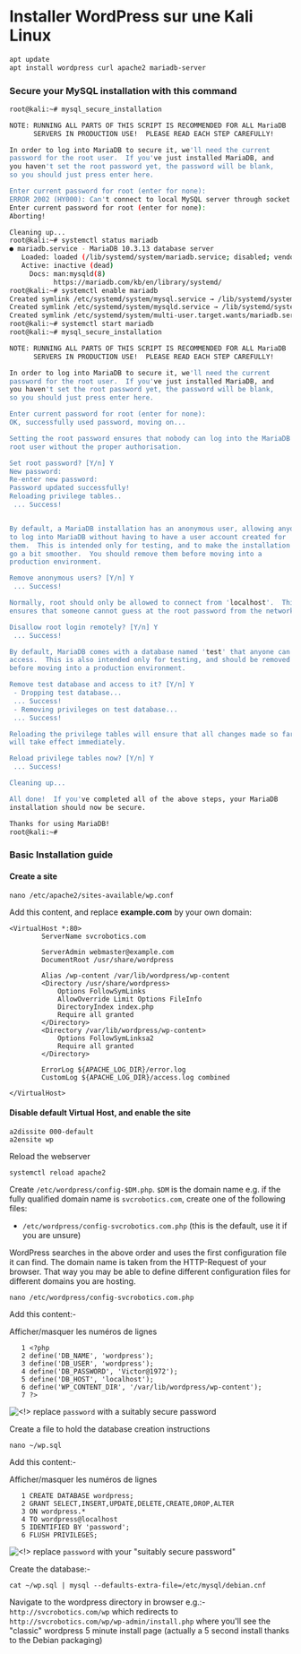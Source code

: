 # Installer WordPress sur une Kali Linux


```bash
apt update
apt install wordpress curl apache2 mariadb-server
```

### Secure your MySQL installation with this command

```bash
root@kali:~# mysql_secure_installation

NOTE: RUNNING ALL PARTS OF THIS SCRIPT IS RECOMMENDED FOR ALL MariaDB
      SERVERS IN PRODUCTION USE!  PLEASE READ EACH STEP CAREFULLY!

In order to log into MariaDB to secure it, we'll need the current
password for the root user.  If you've just installed MariaDB, and
you haven't set the root password yet, the password will be blank,
so you should just press enter here.

Enter current password for root (enter for none): 
ERROR 2002 (HY000): Can't connect to local MySQL server through socket '/var/run/mysqld/mysqld.sock' (2)
Enter current password for root (enter for none): 
Aborting!

Cleaning up...
root@kali:~# systemctl status mariadb
● mariadb.service - MariaDB 10.3.13 database server
   Loaded: loaded (/lib/systemd/system/mariadb.service; disabled; vendor preset: disabled)
   Active: inactive (dead)
     Docs: man:mysqld(8)
           https://mariadb.com/kb/en/library/systemd/
root@kali:~# systemctl enable mariadb
Created symlink /etc/systemd/system/mysql.service → /lib/systemd/system/mariadb.service.
Created symlink /etc/systemd/system/mysqld.service → /lib/systemd/system/mariadb.service.
Created symlink /etc/systemd/system/multi-user.target.wants/mariadb.service → /lib/systemd/system/mariadb.service.
root@kali:~# systemctl start mariadb
root@kali:~# mysql_secure_installation

NOTE: RUNNING ALL PARTS OF THIS SCRIPT IS RECOMMENDED FOR ALL MariaDB
      SERVERS IN PRODUCTION USE!  PLEASE READ EACH STEP CAREFULLY!

In order to log into MariaDB to secure it, we'll need the current
password for the root user.  If you've just installed MariaDB, and
you haven't set the root password yet, the password will be blank,
so you should just press enter here.

Enter current password for root (enter for none): 
OK, successfully used password, moving on...

Setting the root password ensures that nobody can log into the MariaDB
root user without the proper authorisation.

Set root password? [Y/n] Y
New password: 
Re-enter new password: 
Password updated successfully!
Reloading privilege tables..
 ... Success!


By default, a MariaDB installation has an anonymous user, allowing anyone
to log into MariaDB without having to have a user account created for
them.  This is intended only for testing, and to make the installation
go a bit smoother.  You should remove them before moving into a
production environment.

Remove anonymous users? [Y/n] Y
 ... Success!

Normally, root should only be allowed to connect from 'localhost'.  This
ensures that someone cannot guess at the root password from the network.

Disallow root login remotely? [Y/n] Y
 ... Success!

By default, MariaDB comes with a database named 'test' that anyone can
access.  This is also intended only for testing, and should be removed
before moving into a production environment.

Remove test database and access to it? [Y/n] Y
 - Dropping test database...
 ... Success!
 - Removing privileges on test database...
 ... Success!

Reloading the privilege tables will ensure that all changes made so far
will take effect immediately.

Reload privilege tables now? [Y/n] Y
 ... Success!

Cleaning up...

All done!  If you've completed all of the above steps, your MariaDB
installation should now be secure.

Thanks for using MariaDB!
root@kali:~# 
```



### Basic Installation guide

#### Create a site

```
nano /etc/apache2/sites-available/wp.conf
```

Add this content, and replace **example.com** by your own domain: 

```
<VirtualHost *:80>
        ServerName svcrobotics.com

        ServerAdmin webmaster@example.com
        DocumentRoot /usr/share/wordpress

        Alias /wp-content /var/lib/wordpress/wp-content
        <Directory /usr/share/wordpress>
            Options FollowSymLinks
            AllowOverride Limit Options FileInfo
            DirectoryIndex index.php
            Require all granted
        </Directory>
        <Directory /var/lib/wordpress/wp-content>
            Options FollowSymLinksa2
            Require all granted
        </Directory>

        ErrorLog ${APACHE_LOG_DIR}/error.log
        CustomLog ${APACHE_LOG_DIR}/access.log combined

</VirtualHost>
```

#### Disable default Virtual Host, and enable the site


```
a2dissite 000-default
a2ensite wp
```

Reload the webserver

```
systemctl reload apache2
```

Create `/etc/wordpress/config-$DM.php`. `$DM` is the domain name e.g. if the fully qualified domain name is `svcrobotics.com`, create one of the following files: 

- `/etc/wordpress/config-svcrobotics.com.php` (this is the default, use it if you are unsure) 


WordPress  searches in the above order and uses the first configuration file it  can find. The domain name is taken from the HTTP-Request of your  browser. That way you may be able to define different configuration  files for different domains you are hosting. 

```
nano /etc/wordpress/config-svcrobotics.com.php
```

Add this content:- 

Afficher/masquer les numéros de lignes

```
   1 <?php
   2 define('DB_NAME', 'wordpress');
   3 define('DB_USER', 'wordpress');
   4 define('DB_PASSWORD', 'Victor@1972');
   5 define('DB_HOST', 'localhost');
   6 define('WP_CONTENT_DIR', '/var/lib/wordpress/wp-content');
   7 ?>
```

![<!>](https://wiki.debian.org/htdocs/debwiki/img/attention.png) replace `password` with a suitably secure password 

Create a file to hold the database creation instructions 

```
nano ~/wp.sql
```

Add this content:- 

Afficher/masquer les numéros de lignes

```
   1 CREATE DATABASE wordpress;
   2 GRANT SELECT,INSERT,UPDATE,DELETE,CREATE,DROP,ALTER
   3 ON wordpress.*
   4 TO wordpress@localhost
   5 IDENTIFIED BY 'password';
   6 FLUSH PRIVILEGES;
```

![<!>](https://wiki.debian.org/htdocs/debwiki/img/attention.png) replace `password` with your "suitably secure password" 

Create the database:- 

```
cat ~/wp.sql | mysql --defaults-extra-file=/etc/mysql/debian.cnf
```

Navigate to the wordpress directory in browser e.g.:- `http://svcrobotics.com/wp` which redirects to `http://svcrobotics.com/wp/wp-admin/install.php` where you'll see the "classic" wordpress 5 minute install page (actually a 5 second install thanks to the Debian packaging) 


